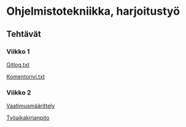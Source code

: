 # Ohjelmistotekniikka, harjoitustyö
## Tehtävät
### Viikko 1

[Gitlog.txt](https://github.com/Jiisala/ot_harjoitustyo/blob/main/laskarit/viikko1/gitlog.txt)

[Komentorivi.txt](https://github.com/Jiisala/ot_harjoitustyo/blob/main/laskarit/viikko1/komentorivi.txt)

### Viikko 2

[Vaatimusmäärittely](https://github.com/Jiisala/ot_harjoitustyo/tree/main/Dokumentaatio/vaatimusmaarittely.md)

[Työaikakirjanpito](https://github.com/Jiisala/ot_harjoitustyo/blob/main/Dokumentaatio/tuntikirjanpito.md)

